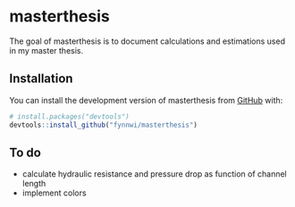 
<!-- README.md is generated from README.Rmd. Please edit that file -->

# masterthesis

<!-- badges: start -->
<!-- badges: end -->

The goal of masterthesis is to document calculations and estimations
used in my master thesis.

## Installation

You can install the development version of masterthesis from
[GitHub](https://github.com/) with:

``` r
# install.packages("devtools")
devtools::install_github("fynnwi/masterthesis")
```

## To do

-   calculate hydraulic resistance and pressure drop as function of
    channel length
-   implement colors
